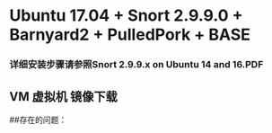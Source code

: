 # Ubuntu 17.04 + Snort 2.9.9.0 + Barnyard2 + PulledPork + BASE

### 详细安装步骤请参照Snort 2.9.9.x on Ubuntu 14 and 16.PDF

## VM 虚拟机 镜像下载

##存在的问题：


